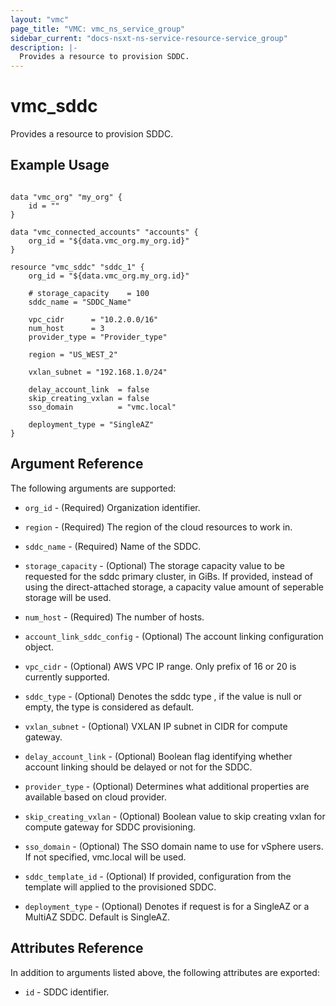 ```yaml
---
layout: "vmc"
page_title: "VMC: vmc_ns_service_group"
sidebar_current: "docs-nsxt-ns-service-resource-service_group"
description: |-
  Provides a resource to provision SDDC.
---
```


# vmc_sddc

Provides a resource to provision SDDC.

## Example Usage

```hcl

data "vmc_org" "my_org" {
	id = ""
}

data "vmc_connected_accounts" "accounts" {
	org_id = "${data.vmc_org.my_org.id}"
}

resource "vmc_sddc" "sddc_1" {
	org_id = "${data.vmc_org.my_org.id}"

	# storage_capacity    = 100
	sddc_name = "SDDC_Name"

	vpc_cidr      = "10.2.0.0/16"
	num_host      = 3
	provider_type = "Provider_type"

	region = "US_WEST_2"

	vxlan_subnet = "192.168.1.0/24"

	delay_account_link  = false
	skip_creating_vxlan = false
	sso_domain          = "vmc.local"

	deployment_type = "SingleAZ"
}
```

## Argument Reference

The following arguments are supported:

* `org_id` - (Required) Organization identifier.

* `region` - (Required)  The region of the cloud resources to work in.

* `sddc_name` - (Required) Name of the SDDC.

* `storage_capacity` - (Optional) The storage capacity value to be requested for the sddc primary cluster, in GiBs. If provided, instead of using the direct-attached storage, a capacity value amount of seperable storage will be used.

* `num_host` - (Required) The number of hosts.

* `account_link_sddc_config` - (Optional) The account linking configuration object.

* `vpc_cidr` - (Optional) AWS VPC IP range. Only prefix of 16 or 20 is currently supported.

* `sddc_type` - (Optional) Denotes the sddc type , if the value is null or empty, the type is considered as default.

* `vxlan_subnet` - (Optional) VXLAN IP subnet in CIDR for compute gateway.

* `delay_account_link` - (Optional)  Boolean flag identifying whether account linking should be delayed or not for the SDDC.

* `provider_type` - (Optional)  Determines what additional properties are available based on cloud provider.

* `skip_creating_vxlan` - (Optional) Boolean value to skip creating vxlan for compute gateway for SDDC provisioning.

* `sso_domain` - (Optional) The SSO domain name to use for vSphere users. If not specified, vmc.local will be used.

* `sddc_template_id` - (Optional) If provided, configuration from the template will applied to the provisioned SDDC.

* `deployment_type` - (Optional) Denotes if request is for a SingleAZ or a MultiAZ SDDC. Default is SingleAZ.

## Attributes Reference

In addition to arguments listed above, the following attributes are exported:

* `id` - SDDC identifier.
